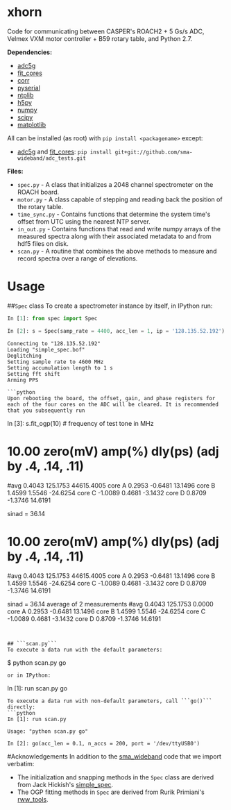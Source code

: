 # xhorn
Code for communicating between CASPER's ROACH2 + 5 Gs/s ADC, Velmex VXM motor controller + B59 rotary table, and Python 2.7.

**Dependencies:**
 * [adc5g]
 * [fit_cores]
 * [corr]
 * [pyserial]
 * [ntplib]
 * [h5py]
 * [numpy]
 * [scipy]
 * [matplotlib]

All can be installed (as root) with ```pip install <packagename>``` except:
 * [adc5g] and [fit_cores]: ```pip install git+git://github.com/sma-wideband/adc_tests.git```

**Files:**
 * ```spec.py``` - A class that initializes a 2048 channel spectrometer on the ROACH board.
 * ```motor.py``` - A class capable of stepping and reading back the position of the rotary table.
 * ```time_sync.py``` - Contains functions that determine the system time's offset from UTC using the nearest NTP server.
 * ```in_out.py``` - Contains functions that read and write numpy arrays of the measured spectra along with their associated metadata to and from hdf5 files on disk.
 * ```scan.py``` - A routine that combines the above methods to measure and record spectra over a range of elevations. 

# Usage
##```Spec``` class
To create a spectrometer instance by itself, in IPython run:
```python
In [1]: from spec import Spec

In [2]: s = Spec(samp_rate = 4400, acc_len = 1, ip = '128.135.52.192')
```
	Connecting to "128.135.52.192"
	Loading "simple_spec.bof"
	Deglitching
	Setting sample rate to 4600 MHz
	Setting accumulation length to 1 s
	Setting fft shift
	Arming PPS
```
```python
Upon rebooting the board, the offset, gain, and phase registers for each of the four cores on the ADC will be cleared. It is recommended that you subsequently run
```
In [3]: s.fit_ogp(10) # frequency of test tone in MHz
# 10.00  zero(mV) amp(%)  dly(ps) (adj by .4, .14, .11)
#avg     0.4043 125.1753 44615.4005
core A   0.2953 -0.6481  13.1496
core B   1.4599  1.5546 -24.6254
core C  -1.0089  0.4681  -3.1432
core D   0.8709 -1.3746  14.6191

sinad = 36.14
# 10.00  zero(mV) amp(%)  dly(ps) (adj by .4, .14, .11)
#avg     0.4043 125.1753 44615.4005
core A   0.2953 -0.6481  13.1496
core B   1.4599  1.5546 -24.6254
core C  -1.0089  0.4681  -3.1432
core D   0.8709 -1.3746  14.6191

sinad = 36.14
average of 2 measurements
#avg     0.4043 125.1753   0.0000
core A   0.2953 -0.6481  13.1496
core B   1.4599  1.5546 -24.6254
core C  -1.0089  0.4681  -3.1432
core D   0.8709 -1.3746  14.6191
```


## ```scan.py```
To execute a data run with the default parameters:
```
$ python scan.py go
```
or in IPython:
```
In [1]: run scan.py go
```
To execute a data run with non-default parameters, call ```go()``` directly:
```python
In [1]: run scan.py

Usage: "python scan.py go"

In [2]: go(acc_len = 0.1, n_accs = 200, port = '/dev/ttyUSB0')
```

#Acknowledgements
In addition to the [sma_wideband] code that we import verbatim:
 * The initialization and snapping methods in the ```Spec``` class are derived from Jack Hickish's [simple_spec].
 * The OGP fitting methods in ```Spec``` are derived from Rurik Primiani's [rww_tools].


[adc5g]: <https://github.com/sma-wideband/adc_tests/tree/master/adc5g>
[corr]: <https://github.com/ska-sa/corr>
[pyserial]: <https://github.com/pyserial/pyserial>
[ntplib]: <https://github.com/Tipoca/ntplib>
[h5py]: <https://github.com/h5py/h5py>
[numpy]: <https://github.com/numpy/numpy>
[scipy]: <https://github.com/scipy/scipy>
[matplotlib]: <https://github.com/matplotlib/matplotlib>
[fit_cores]: <https://github.com/sma-wideband/adc_tests/blob/master/fit_cores.py>
[simple_spec]: <https://github.com/jack-h/ami_correlator_sw/blob/master/ami/scripts/simple_spec/spec_init.py>
[rww_tools]: <https://github.com/sma-wideband/adc_tests/blob/master/rww_tools.py>
[sma_wideband]: <https://github.com/sma-wideband>